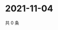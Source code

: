 # 2021-11-04

共 0 条

<!-- BEGIN WEIBO -->
<!-- 最后更新时间 Thu Nov 04 2021 17:00:47 GMT+0800 (China Standard Time) -->

<!-- END WEIBO -->
